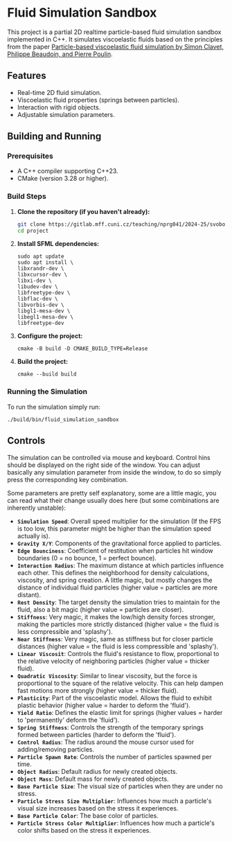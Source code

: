 # Fluid Simulation Sandbox

This project is a partial 2D realtime particle-based fluid simulation sandbox implemented in C++. It simulates viscoelastic fluids based on the principles from the paper [Particle-based viscoelastic fluid simulation by Simon Clavet, Philippe Beaudoin, and Pierre Poulin](https://dl.acm.org/doi/10.1145/1073368.1073400).

## Features

*   Real-time 2D fluid simulation.
*   Viscoelastic fluid properties (springs between particles).
*   Interaction with rigid objects.
*   Adjustable simulation parameters.

## Building and Running

### Prerequisites

*   A C++ compiler supporting C++23.
*   CMake (version 3.28 or higher).

### Build Steps

1.  **Clone the repository (if you haven't already):**
    ```bash
    git clone https://gitlab.mff.cuni.cz/teaching/nprg041/2024-25/svoboda-cze-1220/prasilfi.git
    cd project
    ```

2.  **Install SFML dependencies:**
    ```
    sudo apt update
    sudo apt install \
    libxrandr-dev \
    libxcursor-dev \
    libxi-dev \
    libudev-dev \
    libfreetype-dev \
    libflac-dev \
    libvorbis-dev \
    libgl1-mesa-dev \
    libegl1-mesa-dev \
    libfreetype-dev
    ```

2.  **Configure the project:**
    ```
    cmake -B build -D CMAKE_BUILD_TYPE=Release
    ```

3.  **Build the project:**
    ```
    cmake --build build
    ```

### Running the Simulation
To run the simulation simply run:

```
./build/bin/fluid_simulation_sandbox
```

## Controls

The simulation can be controlled via mouse and keyboard. Control hins should be displayed on the right side of the window. You can adjust basically any simulation parameter from inside the window, to do so simply press the corresponding key combination.

Some parameters are pretty self explanatory, some are a little magic, you can read what their change usually does here (but some combinations are inherently unstable):

*   **`Simulation Speed`**: Overall speed multiplier for the simulation (If the FPS is too low, this parameter might be higher than the simulation speed actually is).
*   **`Gravity X/Y`**: Components of the gravitational force applied to particles.
*   **`Edge Bounciness`**: Coefficient of restitution when particles hit window boundaries (0 = no bounce, 1 = perfect bounce).
*   **`Interaction Radius`**: The maximum distance at which particles influence each other. This defines the neighborhood for density calculations, viscosity, and spring creation. A little magic, but mostly changes the distance of individual fluid particles (higher value = particles are more distant).
*   **`Rest Density`**: The target density the simulation tries to maintain for the fluid, also a bit magic (higher value = particles are closer).
*   **`Stiffness`**: Very magic, it makes the low/high density forces stronger, making the particles more strictly distanced (higher value = the fluid is less compressible and 'splashy').
*   **`Near Stiffness`**: Very magic, same as stiffness but for closer particle distances (higher value = the fluid is less compressible and 'splashy').
*   **`Linear Viscosit`**: Controls the fluid's resistance to flow, proportional to the relative velocity of neighboring particles (higher value = thicker fluid).
*   **`Quadratic Viscosity`**: Similar to linear viscosity, but the force is proportional to the square of the relative velocity. This can help dampen fast motions more strongly (higher value = thicker fluid).
*   **`Plasticity`**: Part of the viscoelastic model. Allows the fluid to exhibit plastic behavior (higher value = harder to deform the 'fluid').
*   **`Yield Ratio`**: Defines the elastic limit for springs (higher values = harder to 'permanently' deform the 'fluid').
*   **`Spring Stiffness`**: Controls the strength of the temporary springs formed between particles (harder to deform the 'fluid').
*   **`Control Radius`**: The radius around the mouse cursor used for adding/removing particles.
*   **`Particle Spawn Rate`**: Controls the number of particles spawned per time.
*   **`Object Radius`**: Default radius for newly created objects.
*   **`Object Mass`**: Default mass for newly created objects.
*   **`Base Particle Size`**: The visual size of particles when they are under no stress.
*   **`Particle Stress Size Multiplier`**: Influences how much a particle's visual size increases based on the stress it experiences.
*   **`Base Particle Color`**: The base color of particles.
*   **`Particle Stress Color Multiplier`**: Influences how much a particle's color shifts based on the stress it experiences.
